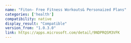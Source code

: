 ```yaml
---
name: "Fiton- Free Fitness Workouts& Personaized Plans"
categories: ['health']
compatibility: native
display_result: "Compatible"
version_from: "1.0.3.0"
link: https://apps.microsoft.com/detail/9NDPRQSM3VFK
---
```

